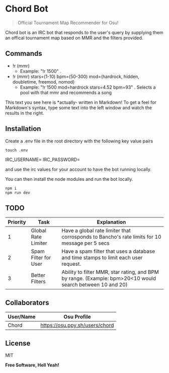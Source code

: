# Chord Bot
> Official Tournament Map Recommender for Osu!


Chord bot is an IRC bot that responds to the user's query by supplying them an offical tournament map based on MMR and the filters provided.


## Commands

- !r (mmr) 
    - Example: "!r 1500" . 
- !r (mmr) stars=(1-10) bpm=(50-300) mod=(hardrock, hidden, doubletime, freemod, nomod)
    - Example: "!r 1500 mod=hardrock stars=4.52 bpm=93" . Selects a pool with that mmr and recommends a song




This text you see here is *actually- written in Markdown! To get a feel
for Markdown's syntax, type some text into the left window and
watch the results in the right.


## Installation

Create a .env file in the root directory with the following key value pairs
```
touch .env
```

IRC_USERNAME=
IRC_PASSWORD=

and use the irc values for your account to have the bot running locally.

You can then install the node modules and run the bot locally.
```
npm i
npm run dev
```
## TODO

| Priority | Task | Explanation |
| ------ | ------ | ------ |
|1| Global Rate Limiter| Have a global rate limiter that corrosponds to Bancho's rate limits for 10 message per 5 secs |
|2| Spam Filter for User | Have a spam filter that uses a database and time stamps to limit each user request. |
|3| Better Filters| Ability to filter MMR, star rating, and BPM by range. (Example: bpm>20<10 would search between 10 and 20) |




## Collaborators

| User/Name| Osu Profile |
| ------ | ------ |
| Chord | https://osu.ppy.sh/users/chord |


## License

MIT

**Free Software, Hell Yeah!**

